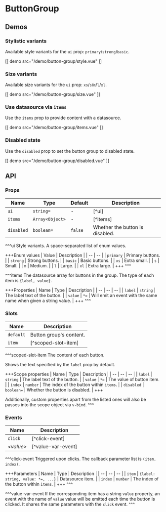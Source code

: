 # ButtonGroup

## Demos

### Stylistic variants

Available style variants for the `ui` prop: `primary`/`strong`/`basic`.

[[ demo src="/demo/button-group/style.vue" ]]

### Size variants

Available size variants for the `ui` prop: `xs`/`s`/`m`/`l`/`xl`.

[[ demo src="/demo/button-group/size.vue" ]]

### Use datasource via `items`

Use the `items` prop to provide content with a datasource.

[[ demo src="/demo/button-group/items.vue" ]]

### Disabled state

Use the `disabled` prop to set the button group to disabled state.

[[ demo src="/demo/button-group/disabled.vue" ]]

## API

### Props

| Name | Type | Default | Description |
| -- | -- | -- | -- |
| `ui` | `string=` | - | [^ui] |
| `items` | `Array<Object>` | - | [^items] |
| `disabled` | `boolean=` | `false` | Whether the button is disabled. |

^^^ui
Style variants. A space-separated list of enum values.

+++Enum values
| Value | Description |
| -- | -- |
| `primary` | Primary buttons. |
| `strong` | Strong buttons. |
| `basic` | Basic buttons. |
| `xs` | Extra small. |
| `s` | Small. |
| `m` | Medium. |
| `l` | Large. |
| `xl` | Extra large. |
+++
^^^

^^^items
The datasource array for buttons in the group. The type of each item is `{label, value}`.

+++Properties
| Name | Type | Description |
| -- | -- | -- |
| `label` | `string` | The label text of the button. |
| `value` | `*=` | Will emit an event with the same name when given a string value. |
+++
^^^

### Slots

| Name | Description |
| -- | -- |
| `default` | Button group's content. |
| `item` | [^scoped-slot-item] |

^^^scoped-slot-item
The content of each button.

Shows the text specified by the `label` prop by default.

+++Scope properties
| Name | Type | Description |
| -- | -- | -- |
| `label` | `string` | The label text of the button. |
| `value` | `*=` | The value of button item. |
| `index` | `number` | The index of the button within `items`. |
| `disabled` | `boolean=` | Whether the button is disabled. |
+++

Additionally, custom properties apart from the listed ones will also be passes into the scope object via `v-bind`.
^^^

### Events

| Name | Description |
| -- | -- |
| `click` | [^click-event] |
| <var>&lt;value&gt;</var> | [^value-var-event] |

^^^click-event
Triggered upon clicks. The callback parameter list is `(item, index)`.

+++Parameters
| Name | Type | Description |
| -- | -- | -- |
| `item` | `{label: string, value: *=, ...}` | Datasource item. |
| `index` | `number` | The index of the button within `items`. |
+++
^^^

^^^value-var-event
If the corresponding item has a string `value` property, an event with the name of `value` value will be emitted each time the button is clicked. It shares the same parameters with the `click` event.
^^^
